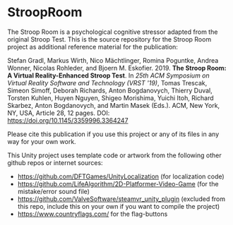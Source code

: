 # StroopRoom
The Stroop Room is a psychological cognitive stressor adapted from the original Stroop Test.
This is the source repository for the Stroop Room project as additional reference material for the publication:

Stefan Gradl, Markus Wirth, Nico Mächtlinger, Romina Poguntke, Andrea Wonner, Nicolas Rohleder, and Bjoern M. Eskofier. 2019. **The Stroop Room: A Virtual Reality-Enhanced Stroop Test**. In *25th ACM Symposium on Virtual Reality Software and Technology (VRST '19)*, Tomas Trescak, Simeon Simoff, Deborah Richards, Anton Bogdanovych, Thierry Duval, Torsten Kuhlen, Huyen Nguyen, Shigeo Morishima, Yuichi Itoh, Richard Skarbez, Anton Bogdanovych, and Martin Masek (Eds.). ACM, New York, NY, USA, Article 28, 12 pages. DOI: https://doi.org/10.1145/3359996.3364247

Please cite this publication if you use this project or any of its files in any way for your own work.


This Unity project uses template code or artwork from the following other github repos or internet sources:
- https://github.com/DFTGames/UnityLocalization (for localization code)
- https://github.com/LifeAlgorithm/2D-Platformer-Video-Game (for the mistake/error sound file)
- https://github.com/ValveSoftware/steamvr_unity_plugin (excluded from this repo, include this on your own if you want to compile the project)
- https://www.countryflags.com/ for the flag-buttons
